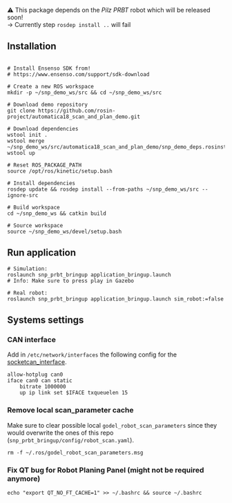 :warning: This package depends on the *Pilz PRBT* robot which will be released soon! <br/>
-> Currently step `rosdep install ..` will fail

## Installation

```shell

# Install Ensenso SDK from!
# https://www.ensenso.com/support/sdk-download

# Create a new ROS workspace
mkdir -p ~/snp_demo_ws/src && cd ~/snp_demo_ws/src

# Download demo repository
git clone https://github.com/rosin-project/automatica18_scan_and_plan_demo.git

# Download dependencies
wstool init .
wstool merge ~/snp_demo_ws/src/automatica18_scan_and_plan_demo/snp_demo_deps.rosinstall
wstool up

# Reset ROS_PACKAGE_PATH
source /opt/ros/kinetic/setup.bash

# Install dependencies 
rosdep update && rosdep install --from-paths ~/snp_demo_ws/src --ignore-src

# Build workspace
cd ~/snp_demo_ws && catkin build 

# Source workspace
source ~/snp_demo_ws/devel/setup.bash

```


## Run application

```shell
# Simulation:
roslaunch snp_prbt_bringup application_bringup.launch
# Info: Make sure to press play in Gazebo

# Real robot:
roslaunch snp_prbt_bringup application_bringup.launch sim_robot:=false

```

## Systems settings

### CAN interface
Add in `/etc/network/interfaces` the following config for the [socketcan_interface]( http://wiki.ros.org/socketcan_interface).

```
allow-hotplug can0
iface can0 can static
    bitrate 1000000
    up ip link set $IFACE txqueuelen 15
```


### Remove local scan_parameter cache
Make sure to clear possible local `godel_robot_scan_parameters` since they would overwrite the ones of this repo (`snp_prbt_bringup/config/robot_scan.yaml`).

```shell
rm -f ~/.ros/godel_robot_scan_parameters.msg
```

### Fix QT bug for Robot Planing Panel (might not be required anymore)
```shell
echo "export QT_NO_FT_CACHE=1" >> ~/.bashrc && source ~/.bashrc
```

